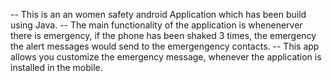 -- This is an an women safety android Application which has been build using Java.
-- The main functionality of the application is whenenerver there is emergency, if the phone has been shaked 3 times, the emergency the alert messages would send to the emergengency contacts.
-- This app allows you customize the emergency message, whenever the application is installed in the mobile.

